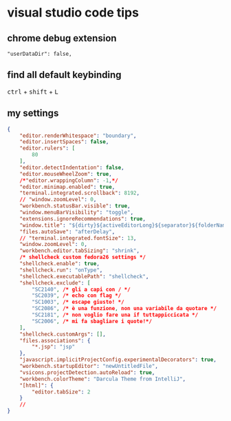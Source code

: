 # visual studio code tips

## chrome debug extension

```"userDataDir": false,```

## find all default keybinding

<kbd>ctrl</kbd> + <kbd>shift</kbd> + <kbd>L</kbd>

## my settings

```json
{
	"editor.renderWhitespace": "boundary",
	"editor.insertSpaces": false,
	"editor.rulers": [
		80
	],
	"editor.detectIndentation": false,
	"editor.mouseWheelZoom": true,
	/*"editor.wrappingColumn": -1,*/
	"editor.minimap.enabled": true,
	"terminal.integrated.scrollback": 8192,
	// "window.zoomLevel": 0,
	"workbench.statusBar.visible": true,
	"window.menuBarVisibility": "toggle",
	"extensions.ignoreRecommendations": true,
	"window.title": "${dirty}${activeEditorLong}${separator}${folderName}${separator}${appName}",
	"files.autoSave": "afterDelay",
	// "terminal.integrated.fontSize": 13,
	"window.zoomLevel": 0,
	"workbench.editor.tabSizing": "shrink",
	/* shellcheck custom fedora26 settings */
	"shellcheck.enable": true,
	"shellcheck.run": "onType",
	"shellcheck.executablePath": "shellcheck",
	"shellcheck.exclude": [
		"SC2140", /* gli a capi con / */
		"SC2039", /* echo con flag */
		"SC1003", /* escape giusto! */
		"SC2086", /* è una funzione, non una variabile da quotare */
		"SC2181", /* non voglio fare una if tuttappiccicata */
		"SC2006", /* mi fa sbagliare i quote!*/
	],
	"shellcheck.customArgs": [],
	"files.associations": {
		"*.jsp": "jsp"
	},
	"javascript.implicitProjectConfig.experimentalDecorators": true,
	"workbench.startupEditor": "newUntitledFile",
	"vsicons.projectDetection.autoReload": true,
	"workbench.colorTheme": "Darcula Theme from IntelliJ",
	"[html]": {
		"editor.tabSize": 2
	}
	//
}
```
